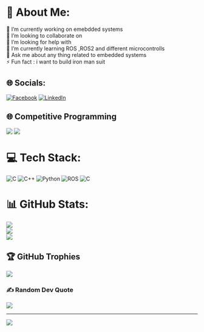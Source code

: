 # 💫 About Me:
🔭 I’m currently working on emebdded systems<br>👯 I’m looking to collaborate on <br>🤝 I’m looking for help with<br>🌱 I’m currently learning ROS ,ROS2 and different microcontrolls<br>💬 Ask me about any thing related to embedded systems <br>⚡ Fun fact : i want to build iron man suit 


## 🌐 Socials:
[![Facebook](https://img.shields.io/badge/Facebook-%231877F2.svg?logo=Facebook&logoColor=white)](https://facebook.com/https://www.facebook.com/ahmed.chammam.73) [![LinkedIn](https://img.shields.io/badge/LinkedIn-%230077B5.svg?logo=linkedin&logoColor=white)](https://linkedin.com/in/https://www.linkedin.com/in/ahmedfourat/)

## 🌐 Competitive Programming</b>

![](https://raw.githubusercontent.com/fourat153/cf-stats/main/output/light_card.svg#gh-dark-mode-only)
![](https://raw.githubusercontent.com/fourat153/cf-stats/main/output/light_card.svg)



# 💻 Tech Stack:
![C](https://img.shields.io/badge/c-%2300599C.svg?style=for-the-badge&logo=c&logoColor=white) ![C++](https://img.shields.io/badge/c++-%2300599C.svg?style=for-the-badge&logo=c%2B%2B&logoColor=white) ![Python](https://img.shields.io/badge/python-3670A0?style=for-the-badge&logo=python&logoColor=ffdd54) ![ROS](https://img.shields.io/badge/ros-%230A0FF9.svg?style=for-the-badge&logo=ros&logoColor=white) ![C](https://img.shields.io/badge/c-%2300599C.svg?style=for-the-badge&logo=c&logoColor=white)
# 📊 GitHub Stats:
![](https://github-readme-stats.vercel.app/api?username=fourat153&theme=dark&hide_border=false&include_all_commits=true&count_private=true)<br/>
![](https://github-readme-streak-stats.herokuapp.com/?user=fourat153&theme=dark&hide_border=false)<br/>
![](https://github-readme-stats.vercel.app/api/top-langs/?username=fourat153&theme=dark&hide_border=false&include_all_commits=true&count_private=true&layout=compact)

## 🏆 GitHub Trophies
![](https://github-profile-trophy.vercel.app/?username=fourat153&theme=radical&no-frame=false&no-bg=true&margin-w=4)

### ✍️ Random Dev Quote
![](https://quotes-github-readme.vercel.app/api?type=horizontal&theme=radical)

---
[![](https://visitcount.itsvg.in/api?id=fourat153&icon=0&color=0)](https://visitcount.itsvg.in)

<!-- Proudly created with GPRM ( https://gprm.itsvg.in ) -->
